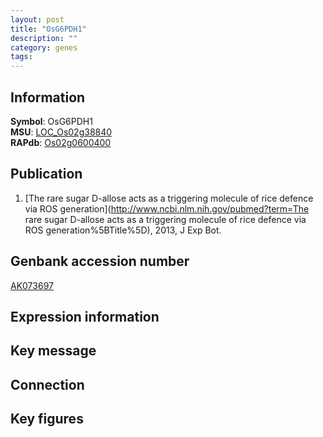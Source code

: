 ```yaml
---
layout: post
title: "OsG6PDH1"
description: ""
category: genes
tags: 
---
```


## Information
__Symbol__: OsG6PDH1  
__MSU__: [LOC_Os02g38840](http://rice.plantbiology.msu.edu/cgi-bin/ORF_infopage.cgi?orf=LOC_Os02g38840)  
__RAPdb__: [Os02g0600400](http://rapdb.dna.affrc.go.jp/viewer/gbrowse_details/irgsp1?name=Os02g0600400)  

## Publication
1. [The rare sugar D-allose acts as a triggering molecule of rice defence via ROS generation](http://www.ncbi.nlm.nih.gov/pubmed?term=The rare sugar D-allose acts as a triggering molecule of rice defence via ROS generation%5BTitle%5D), 2013, J Exp Bot.

## Genbank accession number
[AK073697](http://www.ncbi.nlm.nih.gov/nuccore/AK073697)  

## Expression information

## Key message

## Connection

## Key figures



